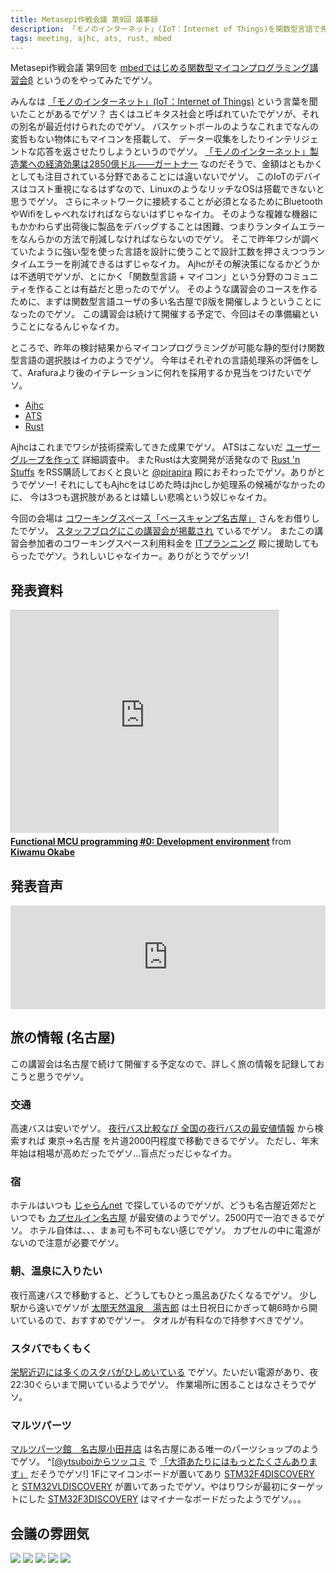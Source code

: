 ```yaml
---
title: Metasepi作戦会議 第9回 議事録
description: 「モノのインターネット」(IoT：Internet of Things)を関数型言語で先取りでゲソ!
tags: meeting, ajhc, ats, rust, mbed
---
```


Metasepi作戦会議 第9回を
[mbedではじめる関数型マイコンプログラミング講習会β](http://partake.in/events/ab56454b-c305-4f3b-b8ce-872871ab7da9)
というのをやってみたでゲソ。

みんなは
[「モノのインターネット」(IoT：Internet of Things)](http://ja.wikipedia.org/wiki/%E3%83%A2%E3%83%8E%E3%81%AE%E3%82%A4%E3%83%B3%E3%82%BF%E3%83%BC%E3%83%8D%E3%83%83%E3%83%88)
という言葉を聞いたことがあるでゲソ？
古くはユビキタス社会と呼ばれていたでゲソが、それの別名が最近付けられたのでゲソ。
バスケットボールのようなこれまでなんの変哲もない物体にもマイコンを搭載して、
データー収集をしたりインテリジェントな応答を返させたりしようというのでゲソ。
[「モノのインターネット」製造業への経済効果は2850億ドル――ガートナー](http://monoist.atmarkit.co.jp/mn/articles/1310/15/news009.html)
なのだそうで、金額はともかくとしても注目されている分野であることには違いないでゲソ。
このIoTのデバイスはコスト重視になるはずなので、LinuxのようなリッチなOSは搭載できないと思うでゲソ。
さらにネットワークに接続することが必須となるためにBluetoothやWifiをしゃべれなければならないはずじゃなイカ。
そのような複雑な機器にもかかわらず出荷後に製品をデバッグすることは困難、つまりランタイムエラーをなんらかの方法で削減しなければならないのでゲソ。
そこで昨年ワシが調べていたように強い型を使った言語を設計に使うことで設計工数を押さえつつランタイムエラーを削減できるはずじゃなイカ。
Ajhcがその解決策になるかどうかは不透明でゲソが、とにかく「関数型言語 + マイコン」という分野のコミュニティを作ることは有益だと思ったのでゲソ。
そのような講習会のコースを作るために、まずは関数型言語ユーザの多い名古屋でβ版を開催しようということになったのでゲソ。
この講習会は続けて開催する予定で、今回はその準備編ということになるんじゃなイカ。

ところで、昨年の検討結果からマイコンプログラミングが可能な静的型付け関数型言語の選択肢はイカのようでゲソ。
今年はそれぞれの言語処理系の評価をして、Arafuraより後のイテレーションに何れを採用するか見当をつけたいでゲソ。

* [Ajhc](http://ajhc.metasepi.org/)
* [ATS](http://www.ats-lang.org/)
* [Rust](http://www.rust-lang.org/)

Ajhcはこれまでワシが技術探索してきた成果でゲソ。
ATSはこないだ [ユーザーグループを作って](2013-12-24-jats-ug.html) 詳細調査中。
またRustは大変開発が活発なので
[Rust 'n Stuffs](http://cmr.github.io/)
をRSS購読しておくと良いと
[\@pirapira](https://twitter.com/pirapira)
殿におそわったでゲソ。ありがとうでゲソー!
それにしてもAjhcをはじめた時はjhcしか処理系の候補がなかったのに、
今は3つも選択肢があるとは嬉しい悲鳴という奴じゃなイカ。

今回の会場は
[コワーキングスペース「ベースキャンプ名古屋」](http://basecamp-nagoya.jp/)
さんをお借りしたでゲソ。
[スタッフブログにこの講習会が掲載され](http://basecamp-nagoya.jp/blog/entry-794.html)
ているでゲソ。
またこの講習会参加者のコワーキングスペース利用料金を
[ITプランニング](http://www.itpl.co.jp/)
殿に援助してもらったでゲソ。うれしいじゃなイカー。ありがとうでゲッソ!

## 発表資料

<iframe src="http://www.slideshare.net/slideshow/embed_code/29698577" width="427" height="356" frameborder="0" marginwidth="0" marginheight="0" scrolling="no" style="border:1px solid #CCC;border-width:1px 1px 0;margin-bottom:5px" allowfullscreen> </iframe> <div style="margin-bottom:5px"> <strong> <a href="https://www.slideshare.net/master_q/functional-mcu-programming-0-development-environment" title="Functional MCU programming #0: Development environment" target="_blank">Functional MCU programming #0: Development environment</a> </strong> from <strong><a href="http://www.slideshare.net/master_q" target="_blank">Kiwamu Okabe</a></strong> </div>

## 発表音声

<iframe width="100%" height="166" scrolling="no" frameborder="no" src="https://w.soundcloud.com/player/?url=https%3A//api.soundcloud.com/tracks/128115689&amp;color=ff6600&amp;auto_play=false&amp;show_artwork=true"></iframe>

## 旅の情報 (名古屋)

この講習会は名古屋で続けて開催する予定なので、詳しく旅の情報を記録しておこうと思うでゲソ。

### 交通

高速バスは安いでゲソ。
[夜行バス比較なび 全国の夜行バスの最安値情報](http://www.bushikaku.net/)
から検索すれば 東京→名古屋 を片道2000円程度で移動できるでゲソ。
ただし、年末年始は相場が高めだったでゲソ...盲点だっだじゃなイカ。

### 宿

ホテルはいつも
[じゃらんnet](http://www.jalan.net/)
で探しているのでゲソが、どうも名古屋近郊だといつでも
[カプセルイン名古屋](http://www.jalan.net/yad335292/plan/)
が最安値のようでゲソ。2500円で一泊できるでゲソ。
ホテル自体は、、、まぁ可も不可もない感じでゲソ。
カプセルの中に電源がないので注意が必要でゲソ。

### 朝、温泉に入りたい

夜行高速バスで移動すると、どうしてもひとっ風呂あびたくなるでゲソ。
少し駅から遠いでゲソが
[太閤天然温泉　湯吉郎](http://www.toukichirou.com/index.html)
は土日祝日にかぎって朝6時から開いているので、おすすめでゲソー。
タオルが有料なので持参すべきでゲソ。

### スタバでもくもく

[栄駅近辺には多くのスタバがひしめいている](http://www.starbucks.co.jp/store/search/detail.php?id=389)
でゲソ。たいだい電源があり、夜22:30ぐらいまで開いているようでゲソ。
作業場所に困ることはなさそうでゲソ。

### マルツパーツ

[マルツパーツ館　名古屋小田井店](http://www.marutsu.co.jp/nagoyaotai/)
は名古屋にある唯一のパーツショップのようでゲソ。
^[[\@ytsuboiからツッコミ](https://twitter.com/ytsuboi/status/420159418789924864) で
[「大須あたりにはもっとたくさんあります」](http://osu-ameyoko.co.jp/?page_id=272)
だそうでゲソ!]
1Fにマイコンボードが置いてあり
[STM32F4DISCOVERY](http://www.st.com/web/jp/catalog/tools/FM116/SC959/SS1532/PF252419)
と
[STM32VLDISCOVERY](http://www.st.com/web/jp/catalog/tools/FM116/SC959/SS1532/PF250863)
が置いてあったでゲソ。やはりワシが最初にターゲットにした
[STM32F3DISCOVERY](http://www.st-japan.co.jp/web/jp/catalog/tools/PF254044)
はマイナーなボードだったようでゲソ。。。

## 会議の雰囲気

![](/img/20140105_mbed_fp_meeting.jpg)
![](/img/20140105_R1098744.jpg)
![](/img/20140105_R1098746.jpg)
![](/img/20140105_R1098739.jpg)
![](/img/20140105_R1098741.jpg)
